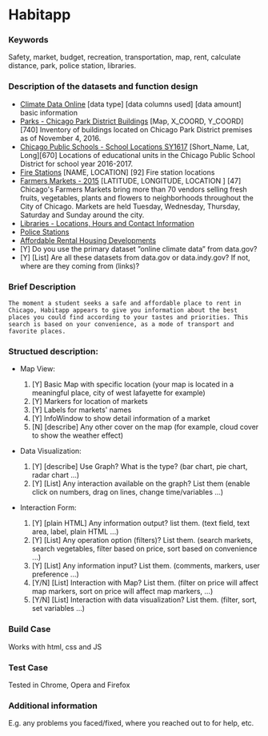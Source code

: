 # Habitapp

### Keywords
Safety, market, budget, recreation, transportation, map, rent, calculate distance, park, police station, libraries.


### Description of the datasets and function design
 * [Climate Data Online](https://www.ncdc.noaa.gov/cdo-web) [data type]  [data columns used] [data amount] basic information
 * [Parks - Chicago Park District Buildings](https://catalog.data.gov/dataset/parks-chicago-park-district-buildings) [Map, X_COORD, Y_COORD][740] Inventory of buildings located on Chicago Park District premises as of November 4, 2016.
 * [Chicago Public Schools - School Locations SY1617](https://catalog.data.gov/dataset/chicago-public-schools-school-locations-sy1617) [Short_Name, Lat, Long][670] Locations of educational units in the Chicago Public School District for school year 2016-2017.
 * [Fire Stations](https://catalog.data.gov/dataset/fire-stations-61d88) [NAME, LOCATION] [92] Fire station locations
 * [Farmers Markets - 2015](https://catalog.data.gov/dataset/farmers-markets-2015) [LATITUDE, LONGITUDE, LOCATION ] [47] Chicago's Farmers Markets bring more than 70 vendors selling fresh fruits, vegetables, plants and flowers to neighborhoods throughout the City of Chicago. Markets are held Tuesday, Wednesday, Thursday, Saturday and Sunday around the city.
 * [Libraries - Locations, Hours and Contact Information](https://catalog.data.gov/dataset/libraries-locations-hours-and-contact-information-f3c61)
 * [Police Stations](https://catalog.data.gov/dataset/police-stations-3a3a8)
 * [Affordable Rental Housing Developments](https://catalog.data.gov/dataset/affordable-rental-housing-developments-ef5c2)
 * [Y] Do you use the primary dataset ”online climate data” from data.gov? 
 * [Y] [List] Are all these datasets from data.gov or data.indy.gov? If not, where are they coming from (links)?

### Brief Description
	The moment a student seeks a safe and affordable place to rent in Chicago, Habitapp appears to give you information about the best places you could find according to your tastes and priorities. This search is based on your convenience, as a mode of transport and favorite places.

### Structued description:
 * Map View:
	1. [Y] Basic Map with specific location (your map is located in a meaningful place, city of west lafayette for example)
	2. [Y] Markers for location of markets
	3. [Y] Labels for markets' names
	4. [Y] InfoWindow to show detail information of a market
	5. [N] [describe] Any other cover on the map (for example, cloud cover to show the weather effect)

 * Data Visualization:
	1. [Y] [describe] Use Graph? What is the type? (bar chart, pie chart, radar chart ...)
	2. [Y] [List] Any interaction available on the graph? List them (enable click on numbers, drag on lines, change time/variables ...)
	
 * Interaction Form:
	1. [Y] [plain HTML] Any information output? list them. (text field, text area, label, plain HTML ...)
	2. [Y] [List] Any operation option (filters)? List them. (search markets, search vegetables, filter based on price, sort based on convenience ...)
	3. [Y] [List] Any information input? List them. (comments, markers, user preference ...)
	4. [Y/N] [List] Interaction with Map? List them. (filter on price will affect map markers, sort on price will affect map markers, ...)
	5. [Y/N] [List] Interaction with data visualization? List them. (filter, sort, set variables ...)

### Build Case
Works with html, css and JS

### Test Case
Tested in Chrome, Opera and Firefox

### Additional information 
E.g. any problems you faced/fixed, where you reached out to for help, etc.
